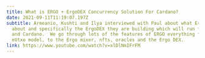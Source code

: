 ```yaml
---
title: What is ERGO + ErgoDEX Concurrency Solution For Cardano?
date: 2021-09-11T11:19:07.197Z
subtitle: Armeanio, Kushti and Ilya interviewed with Paul about what Ergo is all
  about and specifically the ErgoDEX they are building which will run for Ergo
  and Cardano.  We go through lots of the features of ERGO everything from the
  eUtxo model, to the Ergo mixer, nfts, oracles and the Ergo DEX.
link: https://www.youtube.com/watch?v=xlDlNmIFrFM
---
```

